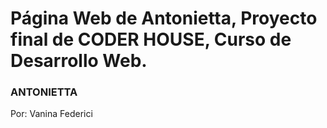 # Página Web de Antonietta, Proyecto final de CODER HOUSE, Curso de Desarrollo Web.

### ANTONIETTA

Por: Vanina Federici
